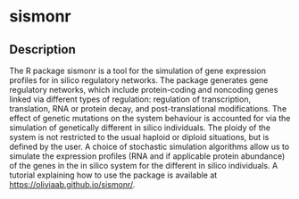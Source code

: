 # sismonr

## Description

The R package sismonr is a tool for the simulation of gene expression profiles for in silico regulatory networks. The package generates gene regulatory networks, which include protein-coding and noncoding genes linked via different types of regulation: regulation of transcription, translation, RNA or protein decay, and post-translational modifications. The effect of genetic mutations on the system behaviour is accounted for via the simulation of genetically different in silico individuals. The ploidy of the system is not restricted to the usual haploid or diploid situations, but is defined by the user. A choice of stochastic simulation algorithms allow us to simulate the expression profiles (RNA and if applicable protein abundance) of the genes in the in silico system for the different in silico individuals. A tutorial explaining how to use the package is available at <https://oliviaab.github.io/sismonr/>.

